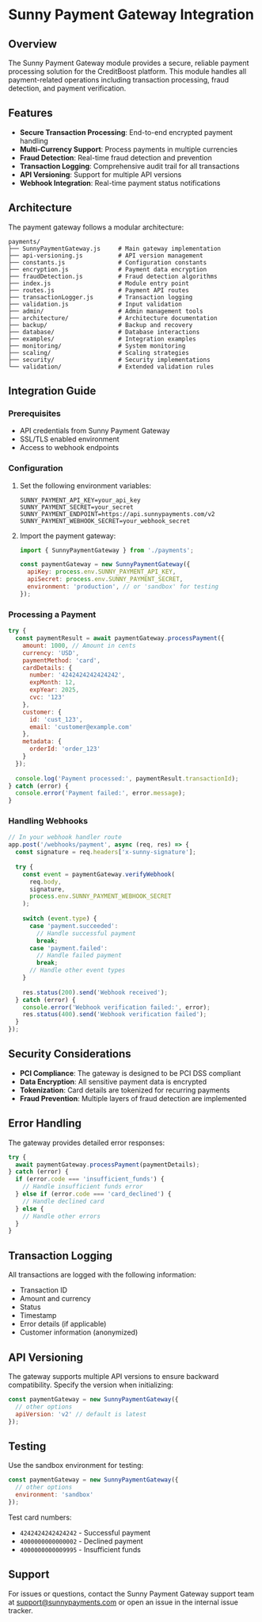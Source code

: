 # Sunny Payment Gateway Integration

## Overview

The Sunny Payment Gateway module provides a secure, reliable payment processing solution for the CreditBoost platform. This module handles all payment-related operations including transaction processing, fraud detection, and payment verification.

## Features

- **Secure Transaction Processing**: End-to-end encrypted payment handling
- **Multi-Currency Support**: Process payments in multiple currencies
- **Fraud Detection**: Real-time fraud detection and prevention
- **Transaction Logging**: Comprehensive audit trail for all transactions
- **API Versioning**: Support for multiple API versions
- **Webhook Integration**: Real-time payment status notifications

## Architecture

The payment gateway follows a modular architecture:

```
payments/
├── SunnyPaymentGateway.js     # Main gateway implementation
├── api-versioning.js          # API version management
├── constants.js               # Configuration constants
├── encryption.js              # Payment data encryption
├── fraudDetection.js          # Fraud detection algorithms
├── index.js                   # Module entry point
├── routes.js                  # Payment API routes
├── transactionLogger.js       # Transaction logging
├── validation.js              # Input validation
├── admin/                     # Admin management tools
├── architecture/              # Architecture documentation
├── backup/                    # Backup and recovery
├── database/                  # Database interactions
├── examples/                  # Integration examples
├── monitoring/                # System monitoring
├── scaling/                   # Scaling strategies
├── security/                  # Security implementations
└── validation/                # Extended validation rules
```

## Integration Guide

### Prerequisites

- API credentials from Sunny Payment Gateway
- SSL/TLS enabled environment
- Access to webhook endpoints

### Configuration

1. Set the following environment variables:
   ```
   SUNNY_PAYMENT_API_KEY=your_api_key
   SUNNY_PAYMENT_SECRET=your_secret
   SUNNY_PAYMENT_ENDPOINT=https://api.sunnypayments.com/v2
   SUNNY_PAYMENT_WEBHOOK_SECRET=your_webhook_secret
   ```

2. Import the payment gateway:
   ```javascript
   import { SunnyPaymentGateway } from './payments';
   
   const paymentGateway = new SunnyPaymentGateway({
     apiKey: process.env.SUNNY_PAYMENT_API_KEY,
     apiSecret: process.env.SUNNY_PAYMENT_SECRET,
     environment: 'production', // or 'sandbox' for testing
   });
   ```

### Processing a Payment

```javascript
try {
  const paymentResult = await paymentGateway.processPayment({
    amount: 1000, // Amount in cents
    currency: 'USD',
    paymentMethod: 'card',
    cardDetails: {
      number: '4242424242424242',
      expMonth: 12,
      expYear: 2025,
      cvc: '123'
    },
    customer: {
      id: 'cust_123',
      email: 'customer@example.com'
    },
    metadata: {
      orderId: 'order_123'
    }
  });
  
  console.log('Payment processed:', paymentResult.transactionId);
} catch (error) {
  console.error('Payment failed:', error.message);
}
```

### Handling Webhooks

```javascript
// In your webhook handler route
app.post('/webhooks/payment', async (req, res) => {
  const signature = req.headers['x-sunny-signature'];
  
  try {
    const event = paymentGateway.verifyWebhook(
      req.body,
      signature,
      process.env.SUNNY_PAYMENT_WEBHOOK_SECRET
    );
    
    switch (event.type) {
      case 'payment.succeeded':
        // Handle successful payment
        break;
      case 'payment.failed':
        // Handle failed payment
        break;
      // Handle other event types
    }
    
    res.status(200).send('Webhook received');
  } catch (error) {
    console.error('Webhook verification failed:', error);
    res.status(400).send('Webhook verification failed');
  }
});
```

## Security Considerations

- **PCI Compliance**: The gateway is designed to be PCI DSS compliant
- **Data Encryption**: All sensitive payment data is encrypted
- **Tokenization**: Card details are tokenized for recurring payments
- **Fraud Prevention**: Multiple layers of fraud detection are implemented

## Error Handling

The gateway provides detailed error responses:

```javascript
try {
  await paymentGateway.processPayment(paymentDetails);
} catch (error) {
  if (error.code === 'insufficient_funds') {
    // Handle insufficient funds error
  } else if (error.code === 'card_declined') {
    // Handle declined card
  } else {
    // Handle other errors
  }
}
```

## Transaction Logging

All transactions are logged with the following information:
- Transaction ID
- Amount and currency
- Status
- Timestamp
- Error details (if applicable)
- Customer information (anonymized)

## API Versioning

The gateway supports multiple API versions to ensure backward compatibility. Specify the version when initializing:

```javascript
const paymentGateway = new SunnyPaymentGateway({
  // other options
  apiVersion: 'v2' // default is latest
});
```

## Testing

Use the sandbox environment for testing:

```javascript
const paymentGateway = new SunnyPaymentGateway({
  // other options
  environment: 'sandbox'
});
```

Test card numbers:
- `4242424242424242` - Successful payment
- `4000000000000002` - Declined payment
- `4000000000009995` - Insufficient funds

## Support

For issues or questions, contact the Sunny Payment Gateway support team at support@sunnypayments.com or open an issue in the internal issue tracker.